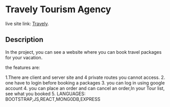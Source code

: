 # Travely Tourism Agency

live site link: [Travely](https://travely-tourism-agency.web.app/).

## Description

In the project, you can see a website where you can book travel packages for your vacation.

the features are:

1.There are client and server site and 4 private routes you cannot access.
2. one have to login before booking a packages
3. you can log in using google account 
4. you can place an order and can cancel an order,In your Tour list, see what you booked
5. LANGUAGES: BOOTSTRAP,JS,REACT,MONG0DB,EXPRESS

